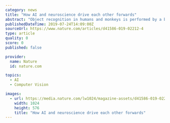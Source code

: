 ```yaml
---
category: news
title: "How AI and neuroscience drive each other forwards"
abstract: "Object recognition in humans and monkeys is performed by a brain system called the ventral visual stream, which has two main architectural features. First, it is retinotopic, which means that the visual-processing pathways in the brain are organized in a ..."
publishedDateTime: 2019-07-24T14:09:00Z
sourceUrl: https://www.nature.com/articles/d41586-019-02212-4
type: article
quality: 0
score: 0
published: false

provider:
  name: Nature
  id: nature.com

topics:
  - AI
  - Computer Vision

images:
  - url: https://media.nature.com/lw1024/magazine-assets/d41586-019-02212-4/d41586-019-02212-4_16961158.jpg
    width: 1024
    height: 576
    title: "How AI and neuroscience drive each other forwards"
---
```

